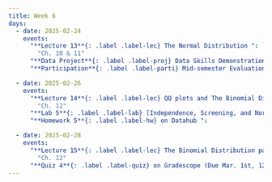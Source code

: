 ```yaml
---
title: Week 6
days:
  - date: 2025-02-24
    events:
      "**Lecture 13**{: .label .label-lec} The Normal Distribution ":
        "Ch. 10 & 11"
      "**Data Project**{: .label .label-proj} Data Skills Demonstration Part I (Due 10:00 PM PST)":
      "**Participation**{: .label .label-parti} Mid-semester Evaluation released":

  - date: 2025-02-26
    events:
      "**Lecture 14**{: .label .label-lec} QQ plots and The Binomial Distribution ": 
        "Ch. 12"
      "**Lab 5**{: .label .label-lab} [Independence, Screening, and Normal Distribution](https://publichealth.datahub.berkeley.edu/hub/user-redirect/git-pull?repo=https%3A%2F%2Fgithub.com%2Fph142-ucb%2Fph142-sp25&urlpath=rstudio%2F&branch=master) (Due Mar. 1st at 12pm with 2hr. grace period)":
      "**Homework 5**{: .label .label-hw} on Datahub ":

  - date: 2025-02-28
    events:
      "**Lecture 15**{: .label .label-lec} The Binomial Distribution part II ":
        "Ch. 12"
      "**Quiz 4**{: .label .label-quiz} on Gradescope (Due Mar. 1st, 12pm noon PST)":
---
```


